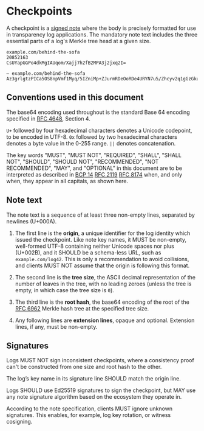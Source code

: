 # Checkpoints

A checkpoint is a [signed note][] where the body is precisely formatted for use
in transparency log applications.  The mandatory note text includes the three
essential parts of a log's Merkle tree head at a given size.

```
example.com/behind-the-sofa
20852163
CsUYapGGPo4dkMgIAUqom/Xajj7h2fB2MPA3j2jxq2I=

— example.com/behind-the-sofa Az3grlgtzPICa5OS8npVmf1Myq/5IZniMp+ZJurmRDeOoRDe4URYN7u5/Zhcyv2q1gGzGku9nTo+zyWE+xeMcTOAYQ8=
```

[signed note]: https://c2sp.org/signed-note

## Conventions used in this document

The base64 encoding used throughout is the standard Base 64 encoding specified
in [RFC 4648][], Section 4.

`U+` followed by four hexadecimal characters denotes a Unicode codepoint, to be
encoded in UTF-8. `0x` followed by two hexadecimal characters denotes a byte
value in the 0-255 range. `||` denotes concatenation.

The key words "MUST", "MUST NOT", "REQUIRED", "SHALL", "SHALL NOT", "SHOULD",
"SHOULD NOT", "RECOMMENDED", "NOT RECOMMENDED", "MAY", and "OPTIONAL" in this
document are to be interpreted as described in [BCP 14][] [RFC 2119][] [RFC
8174][] when, and only when, they appear in all capitals, as shown here.

[RFC 4648]: https://www.rfc-editor.org/rfc/rfc4648.html
[BCP 14]: https://www.rfc-editor.org/info/bcp14
[RFC 2119]: https://www.rfc-editor.org/rfc/rfc2119.html
[RFC 8174]: https://www.rfc-editor.org/rfc/rfc8174.html
[RFC 5246]: https://www.rfc-editor.org/rfc/rfc5246.html
[RFC 6962]: https://www.rfc-editor.org/rfc/rfc6962.html
[RFC 8032]: https://www.rfc-editor.org/rfc/rfc8032.html

## Note text

The note text is a sequence of at least three non-empty lines, separated by
newlines (U+000A).

 1. The first line is the **origin**, a unique identifier for the log identity
    which issued the checkpoint. Like note key names, it MUST be non-empty,
    well-formed UTF-8 containing neither Unicode spaces nor plus (U+002B), and
    it SHOULD be a schema-less URL, such as `example.com/log42`. This is only a
    recommendation to avoid collisions, and clients MUST NOT assume that the
    origin is following this format.

 2. The second line is the **tree size**, the ASCII decimal representation of
    the number of leaves in the tree, with no leading zeroes (unless the tree is
    empty, in which case the tree size is `0`).

 3. The third line is the **root hash**, the base64 encoding of the root of the
    [RFC 6962] Merkle hash tree at the specified tree size.

 4. Any following lines are **extension lines**, opaque and optional. Extension
    lines, if any, must be non-empty.

## Signatures

Logs MUST NOT sign inconsistent checkpoints, where a consistency proof can't be
constructed from one size and root hash to the other.

The log’s key name in its signature line SHOULD match the origin line.

Logs SHOULD use Ed25519 signatures to sign the checkpoint, but MAY use any note
signature algorithm based on the ecosystem they operate in.

According to the note specification, clients MUST ignore unknown signatures.
This enables, for example, log key rotation, or witness cosigning.
